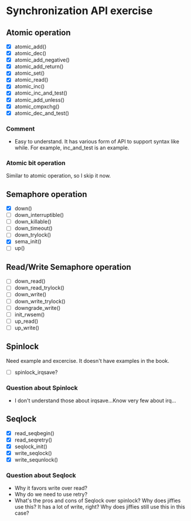 # Synchronization API exercise

## Atomic operation
-[x] atomic\_add()
-[x] atomic\_dec()
-[x] atomic\_add\_negative()
-[x] atomic\_add\_return()
-[x] atomic\_set()
-[x] atomic\_read()
-[x] atomic\_inc()
-[x] atomic\_inc\_and\_test()
-[x] atomic\_add\_unless()
-[x] atomic\_cmpxchg()
-[x] atomic\_dec\_and\_test()

### Comment
- Easy to understand. It has various form of API to support syntax like while. For example, inc\_and\_test is an example.

### Atomic bit operation
Similar to atomic operation, so I skip it now.

## Semaphore operation
-[x] down()
-[ ] down\_interruptible()
-[ ] down\_killable()
-[ ] down\_timeout()
-[ ] down\_trylock()
-[x] sema\_init()
-[ ] up()

## Read/Write Semaphore operation 
-[ ] down\_read()
-[ ] down\_read\_trylock()
-[ ] down\_write()
-[ ] down\_write\_trylock()
-[ ] downgrade\_write()
-[ ] init\_rwsem()
-[ ] up\_read()
-[ ] up\_write()

## Spinlock
Need example and excercise. It doesn't have examples in the book.
-[ ] spinlock_irqsave?

### Question about Spinlock
- I don't understand those about irqsave...Know very few about irq...

## Seqlock
- [x] read\_seqbegin()
- [x] read\_seqretry()
- [x] seqlock\_init()
- [x] write\_seqlock()
- [x] write\_sequnlock() 

### Question about Seqlock
- Why it favors write over read?
- Why do we need to use retry?
- What's the pros and cons of Seqlock over spinlock? Why does jiffies use this? It has a lot of write, right? Why does jiffies still use this in this case?
